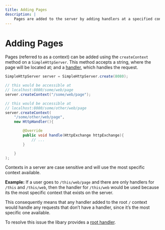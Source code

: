 ```yaml
---
title: Adding Pages
description: |
    Pages are added to the server by adding handlers at a specified context.
---
```


# Adding Pages

Pages (referred to as a context) can be added using the `createContext` method on a `SimpleHttpServer`. This method accepts a string, where the page will be located at; and a [handler](https://github.com/Ktt-Development/simplehttpserver/blob/main/docs/handler/README.md), which handles the request.

```java
SimpleHttpServer server = SimpleHttpServer.create(8080);

// this would be accessible at
// localhost:8080/some/web/page
server.createContext("/some/web/page");

// this would be accessible at
// localhost:8080/some/other/web/page
server.createContext(
    "/some/other/web/page",
    new HttpHandler(){

        @Override
        public void handle(HttpExchange httpExchange){
            // ...
        }

    }
);
```

Contexts in a server are case sensitive and will use the most specific context available.

**Example:** If a user goes to `/this/web/page` and there are only handlers for `/this` and `/this/web`, then the handler for `/this/web` would be used because its the most specific context that exists on the server.

This consequently means that any handler added to the root `/` context would handle any requests that don’t have a handler, since it’s the most specific one available.

To resolve this issue the libary provides a [root handler](https://github.com/Ktt-Development/simplehttpserver/blob/main/docs/handler/root-handler.md).